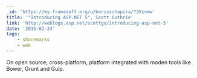 ```yaml
---
_id: 'https://my.framasoft.org/u/borisschapira/?3Xcnmw'
title: '"Introducing ASP.NET 5", Scott Guthrie'
link: 'http://weblogs.asp.net/scottgu/introducing-asp-net-5'
date: '2015-02-24'
tags:
    - sharemarks
    - web
---
```


<div class="markdown"><p>On open source, cross-platform, platform integrated with moden tools like Bower, Grunt and Gulp.
</p></div>
